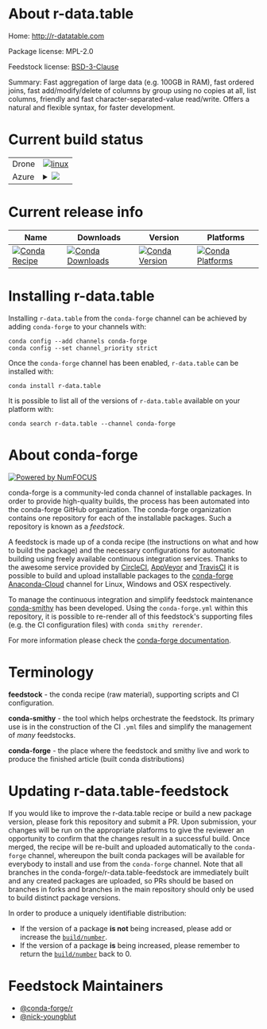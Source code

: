 About r-data.table
==================

Home: http://r-datatable.com

Package license: MPL-2.0

Feedstock license: [BSD-3-Clause](https://github.com/conda-forge/r-data.table-feedstock/blob/master/LICENSE.txt)

Summary: Fast aggregation of large data (e.g. 100GB in RAM), fast ordered joins, fast add/modify/delete of columns by group using no copies at all, list columns, friendly and fast character-separated-value read/write. Offers a natural and flexible syntax, for faster development.

Current build status
====================


<table><tr>
    <td>Drone</td>
    <td>
      <a href="https://cloud.drone.io/conda-forge/r-data.table-feedstock">
        <img alt="linux" src="https://img.shields.io/drone/build/conda-forge/r-data.table-feedstock/master.svg?label=Linux">
      </a>
    </td>
  </tr>
    
  <tr>
    <td>Azure</td>
    <td>
      <details>
        <summary>
          <a href="https://dev.azure.com/conda-forge/feedstock-builds/_build/latest?definitionId=1062&branchName=master">
            <img src="https://dev.azure.com/conda-forge/feedstock-builds/_apis/build/status/r-data.table-feedstock?branchName=master">
          </a>
        </summary>
        <table>
          <thead><tr><th>Variant</th><th>Status</th></tr></thead>
          <tbody><tr>
              <td>linux_64_r_base4.0</td>
              <td>
                <a href="https://dev.azure.com/conda-forge/feedstock-builds/_build/latest?definitionId=1062&branchName=master">
                  <img src="https://dev.azure.com/conda-forge/feedstock-builds/_apis/build/status/r-data.table-feedstock?branchName=master&jobName=linux&configuration=linux_64_r_base4.0" alt="variant">
                </a>
              </td>
            </tr><tr>
              <td>linux_64_r_base4.1</td>
              <td>
                <a href="https://dev.azure.com/conda-forge/feedstock-builds/_build/latest?definitionId=1062&branchName=master">
                  <img src="https://dev.azure.com/conda-forge/feedstock-builds/_apis/build/status/r-data.table-feedstock?branchName=master&jobName=linux&configuration=linux_64_r_base4.1" alt="variant">
                </a>
              </td>
            </tr><tr>
              <td>linux_aarch64_r_base4.0</td>
              <td>
                <a href="https://dev.azure.com/conda-forge/feedstock-builds/_build/latest?definitionId=1062&branchName=master">
                  <img src="https://dev.azure.com/conda-forge/feedstock-builds/_apis/build/status/r-data.table-feedstock?branchName=master&jobName=linux&configuration=linux_aarch64_r_base4.0" alt="variant">
                </a>
              </td>
            </tr><tr>
              <td>linux_aarch64_r_base4.1</td>
              <td>
                <a href="https://dev.azure.com/conda-forge/feedstock-builds/_build/latest?definitionId=1062&branchName=master">
                  <img src="https://dev.azure.com/conda-forge/feedstock-builds/_apis/build/status/r-data.table-feedstock?branchName=master&jobName=linux&configuration=linux_aarch64_r_base4.1" alt="variant">
                </a>
              </td>
            </tr><tr>
              <td>linux_ppc64le_r_base4.0</td>
              <td>
                <a href="https://dev.azure.com/conda-forge/feedstock-builds/_build/latest?definitionId=1062&branchName=master">
                  <img src="https://dev.azure.com/conda-forge/feedstock-builds/_apis/build/status/r-data.table-feedstock?branchName=master&jobName=linux&configuration=linux_ppc64le_r_base4.0" alt="variant">
                </a>
              </td>
            </tr><tr>
              <td>linux_ppc64le_r_base4.1</td>
              <td>
                <a href="https://dev.azure.com/conda-forge/feedstock-builds/_build/latest?definitionId=1062&branchName=master">
                  <img src="https://dev.azure.com/conda-forge/feedstock-builds/_apis/build/status/r-data.table-feedstock?branchName=master&jobName=linux&configuration=linux_ppc64le_r_base4.1" alt="variant">
                </a>
              </td>
            </tr><tr>
              <td>osx_64_r_base4.0</td>
              <td>
                <a href="https://dev.azure.com/conda-forge/feedstock-builds/_build/latest?definitionId=1062&branchName=master">
                  <img src="https://dev.azure.com/conda-forge/feedstock-builds/_apis/build/status/r-data.table-feedstock?branchName=master&jobName=osx&configuration=osx_64_r_base4.0" alt="variant">
                </a>
              </td>
            </tr><tr>
              <td>osx_64_r_base4.1</td>
              <td>
                <a href="https://dev.azure.com/conda-forge/feedstock-builds/_build/latest?definitionId=1062&branchName=master">
                  <img src="https://dev.azure.com/conda-forge/feedstock-builds/_apis/build/status/r-data.table-feedstock?branchName=master&jobName=osx&configuration=osx_64_r_base4.1" alt="variant">
                </a>
              </td>
            </tr><tr>
              <td>osx_arm64_r_base4.0</td>
              <td>
                <a href="https://dev.azure.com/conda-forge/feedstock-builds/_build/latest?definitionId=1062&branchName=master">
                  <img src="https://dev.azure.com/conda-forge/feedstock-builds/_apis/build/status/r-data.table-feedstock?branchName=master&jobName=osx&configuration=osx_arm64_r_base4.0" alt="variant">
                </a>
              </td>
            </tr><tr>
              <td>osx_arm64_r_base4.1</td>
              <td>
                <a href="https://dev.azure.com/conda-forge/feedstock-builds/_build/latest?definitionId=1062&branchName=master">
                  <img src="https://dev.azure.com/conda-forge/feedstock-builds/_apis/build/status/r-data.table-feedstock?branchName=master&jobName=osx&configuration=osx_arm64_r_base4.1" alt="variant">
                </a>
              </td>
            </tr><tr>
              <td>win_64_r_base4.0</td>
              <td>
                <a href="https://dev.azure.com/conda-forge/feedstock-builds/_build/latest?definitionId=1062&branchName=master">
                  <img src="https://dev.azure.com/conda-forge/feedstock-builds/_apis/build/status/r-data.table-feedstock?branchName=master&jobName=win&configuration=win_64_r_base4.0" alt="variant">
                </a>
              </td>
            </tr><tr>
              <td>win_64_r_base4.1</td>
              <td>
                <a href="https://dev.azure.com/conda-forge/feedstock-builds/_build/latest?definitionId=1062&branchName=master">
                  <img src="https://dev.azure.com/conda-forge/feedstock-builds/_apis/build/status/r-data.table-feedstock?branchName=master&jobName=win&configuration=win_64_r_base4.1" alt="variant">
                </a>
              </td>
            </tr>
          </tbody>
        </table>
      </details>
    </td>
  </tr>
</table>

Current release info
====================

| Name | Downloads | Version | Platforms |
| --- | --- | --- | --- |
| [![Conda Recipe](https://img.shields.io/badge/recipe-r--data.table-green.svg)](https://anaconda.org/conda-forge/r-data.table) | [![Conda Downloads](https://img.shields.io/conda/dn/conda-forge/r-data.table.svg)](https://anaconda.org/conda-forge/r-data.table) | [![Conda Version](https://img.shields.io/conda/vn/conda-forge/r-data.table.svg)](https://anaconda.org/conda-forge/r-data.table) | [![Conda Platforms](https://img.shields.io/conda/pn/conda-forge/r-data.table.svg)](https://anaconda.org/conda-forge/r-data.table) |

Installing r-data.table
=======================

Installing `r-data.table` from the `conda-forge` channel can be achieved by adding `conda-forge` to your channels with:

```
conda config --add channels conda-forge
conda config --set channel_priority strict
```

Once the `conda-forge` channel has been enabled, `r-data.table` can be installed with:

```
conda install r-data.table
```

It is possible to list all of the versions of `r-data.table` available on your platform with:

```
conda search r-data.table --channel conda-forge
```


About conda-forge
=================

[![Powered by NumFOCUS](https://img.shields.io/badge/powered%20by-NumFOCUS-orange.svg?style=flat&colorA=E1523D&colorB=007D8A)](http://numfocus.org)

conda-forge is a community-led conda channel of installable packages.
In order to provide high-quality builds, the process has been automated into the
conda-forge GitHub organization. The conda-forge organization contains one repository
for each of the installable packages. Such a repository is known as a *feedstock*.

A feedstock is made up of a conda recipe (the instructions on what and how to build
the package) and the necessary configurations for automatic building using freely
available continuous integration services. Thanks to the awesome service provided by
[CircleCI](https://circleci.com/), [AppVeyor](https://www.appveyor.com/)
and [TravisCI](https://travis-ci.com/) it is possible to build and upload installable
packages to the [conda-forge](https://anaconda.org/conda-forge)
[Anaconda-Cloud](https://anaconda.org/) channel for Linux, Windows and OSX respectively.

To manage the continuous integration and simplify feedstock maintenance
[conda-smithy](https://github.com/conda-forge/conda-smithy) has been developed.
Using the ``conda-forge.yml`` within this repository, it is possible to re-render all of
this feedstock's supporting files (e.g. the CI configuration files) with ``conda smithy rerender``.

For more information please check the [conda-forge documentation](https://conda-forge.org/docs/).

Terminology
===========

**feedstock** - the conda recipe (raw material), supporting scripts and CI configuration.

**conda-smithy** - the tool which helps orchestrate the feedstock.
                   Its primary use is in the construction of the CI ``.yml`` files
                   and simplify the management of *many* feedstocks.

**conda-forge** - the place where the feedstock and smithy live and work to
                  produce the finished article (built conda distributions)


Updating r-data.table-feedstock
===============================

If you would like to improve the r-data.table recipe or build a new
package version, please fork this repository and submit a PR. Upon submission,
your changes will be run on the appropriate platforms to give the reviewer an
opportunity to confirm that the changes result in a successful build. Once
merged, the recipe will be re-built and uploaded automatically to the
`conda-forge` channel, whereupon the built conda packages will be available for
everybody to install and use from the `conda-forge` channel.
Note that all branches in the conda-forge/r-data.table-feedstock are
immediately built and any created packages are uploaded, so PRs should be based
on branches in forks and branches in the main repository should only be used to
build distinct package versions.

In order to produce a uniquely identifiable distribution:
 * If the version of a package **is not** being increased, please add or increase
   the [``build/number``](https://docs.conda.io/projects/conda-build/en/latest/resources/define-metadata.html#build-number-and-string).
 * If the version of a package **is** being increased, please remember to return
   the [``build/number``](https://docs.conda.io/projects/conda-build/en/latest/resources/define-metadata.html#build-number-and-string)
   back to 0.

Feedstock Maintainers
=====================

* [@conda-forge/r](https://github.com/conda-forge/r/)
* [@nick-youngblut](https://github.com/nick-youngblut/)

